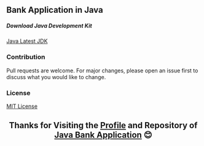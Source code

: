 ## Bank Application in Java

##### Download <span title="Latest JDK Download">Java Development Kit</span>

[Java Latest JDK](https://www.oracle.com/java/technologies/downloads/) <br />


### Contribution
Pull requests are welcome. For major changes, please open an issue first to discuss what you would like to change.

### License
[MIT License](https://github.com/hashfx/Bank-Accounts-Application/blob/main/LICENSE)

<h2 align="center">
Thanks for Visiting the <a href="https://github.com/hashfx">Profile</a> and Repository of <a href="https://github.com/hashfx/Bank-Accounts-Application">Java Bank Application</a> 😊
